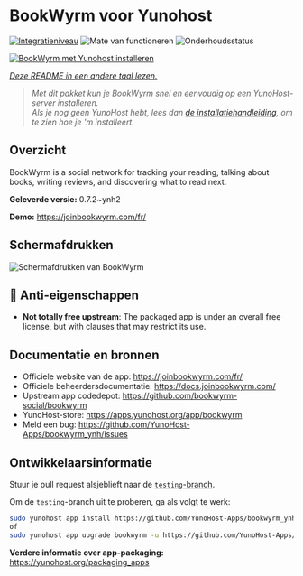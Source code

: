 <!--
NB: Deze README is automatisch gegenereerd door <https://github.com/YunoHost/apps/tree/master/tools/readme_generator>
Hij mag NIET handmatig aangepast worden.
-->

# BookWyrm voor Yunohost

[![Integratieniveau](https://apps.yunohost.org/badge/integration/bookwyrm)](https://ci-apps.yunohost.org/ci/apps/bookwyrm/)
![Mate van functioneren](https://apps.yunohost.org/badge/state/bookwyrm)
![Onderhoudsstatus](https://apps.yunohost.org/badge/maintained/bookwyrm)

[![BookWyrm met Yunohost installeren](https://install-app.yunohost.org/install-with-yunohost.svg)](https://install-app.yunohost.org/?app=bookwyrm)

*[Deze README in een andere taal lezen.](./ALL_README.md)*

> *Met dit pakket kun je BookWyrm snel en eenvoudig op een YunoHost-server installeren.*  
> *Als je nog geen YunoHost hebt, lees dan [de installatiehandleiding](https://yunohost.org/install), om te zien hoe je 'm installeert.*

## Overzicht

BookWyrm is a social network for tracking your reading, talking about books, writing reviews, and discovering what to read next.


**Geleverde versie:** 0.7.2~ynh2

**Demo:** <https://joinbookwyrm.com/fr/>

## Schermafdrukken

![Schermafdrukken van BookWyrm](./doc/screenshots/screenshot-bookwyrm.jpg)

## :red_circle: Anti-eigenschappen

- **Not totally free upstream**: The packaged app is under an overall free license, but with clauses that may restrict its use.

## Documentatie en bronnen

- Officiele website van de app: <https://joinbookwyrm.com/fr/>
- Officiele beheerdersdocumentatie: <https://docs.joinbookwyrm.com/>
- Upstream app codedepot: <https://github.com/bookwyrm-social/bookwyrm>
- YunoHost-store: <https://apps.yunohost.org/app/bookwyrm>
- Meld een bug: <https://github.com/YunoHost-Apps/bookwyrm_ynh/issues>

## Ontwikkelaarsinformatie

Stuur je pull request alsjeblieft naar de [`testing`-branch](https://github.com/YunoHost-Apps/bookwyrm_ynh/tree/testing).

Om de `testing`-branch uit te proberen, ga als volgt te werk:

```bash
sudo yunohost app install https://github.com/YunoHost-Apps/bookwyrm_ynh/tree/testing --debug
of
sudo yunohost app upgrade bookwyrm -u https://github.com/YunoHost-Apps/bookwyrm_ynh/tree/testing --debug
```

**Verdere informatie over app-packaging:** <https://yunohost.org/packaging_apps>
